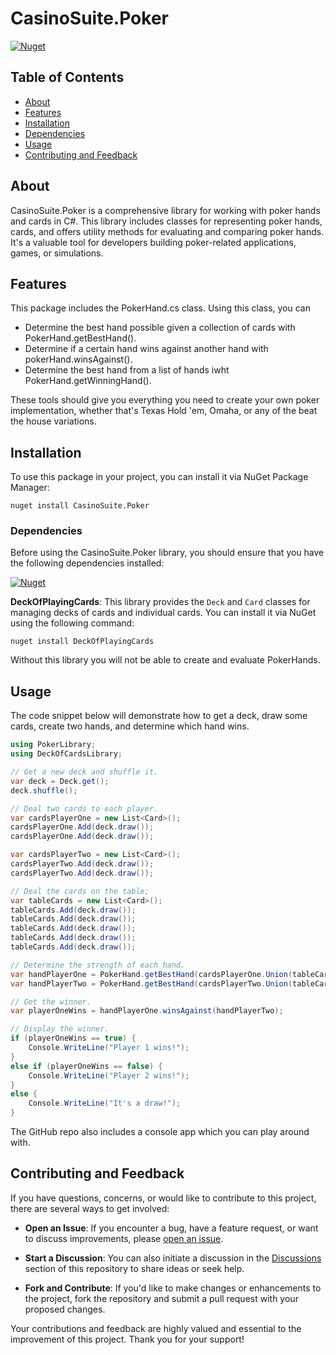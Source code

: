 # CasinoSuite.Poker

[![Nuget](https://img.shields.io/nuget/v/CasinoSuite.Poker?color=green)]()


## Table of Contents

- [About](#about)
- [Features](#features)
- [Installation](#installation)
- [Dependencies](#dependencies)
- [Usage](#usage)
- [Contributing and Feedback](#contributing-and-feedback)

## About

CasinoSuite.Poker is a comprehensive library for working with poker hands and cards in C#.
This library includes classes for representing poker hands, cards, and offers utility methods for evaluating and comparing poker hands. 
It's a valuable tool for developers building poker-related applications, games, or simulations.

## Features

This package includes the PokerHand.cs class.
Using this class, you can
* Determine the best hand possible given a collection of cards with PokerHand.getBestHand().
* Determine if a certain hand wins against another hand with pokerHand.winsAgainst().
* Determine the best hand from a list of hands iwht PokerHand.getWinningHand().

These tools should give you everything you need to create your own poker implementation, whether that's Texas Hold 'em, Omaha, or any of the beat the house variations.

## Installation

To use this package in your project, you can install it via NuGet Package Manager:

```shell
nuget install CasinoSuite.Poker
```

### Dependencies

Before using the CasinoSuite.Poker library, you should ensure that you have the following dependencies installed:

[![Nuget](https://img.shields.io/nuget/v/DeckOfPlayingCards?color=green)](https://www.nuget.org/packages/DeckOfPlayingCards) 

**DeckOfPlayingCards**: This library provides the `Deck` and `Card` classes for managing decks of cards and individual cards. You can install it via NuGet using the following command:

```shell
nuget install DeckOfPlayingCards
```

Without this library you will not be able to create and evaluate PokerHands.


## Usage

The code snippet below will demonstrate how to get a deck, draw some cards, create two hands, and determine which hand wins.

```cs
using PokerLibrary;
using DeckOfCardsLibrary;

// Get a new deck and shuffle it.
var deck = Deck.get();
deck.shuffle();

// Deal two cards to each player.
var cardsPlayerOne = new List<Card>();
cardsPlayerOne.Add(deck.draw());
cardsPlayerOne.Add(deck.draw());

var cardsPlayerTwo = new List<Card>();
cardsPlayerTwo.Add(deck.draw());
cardsPlayerTwo.Add(deck.draw());

// Deal the cards on the table;
var tableCards = new List<Card>();
tableCards.Add(deck.draw());
tableCards.Add(deck.draw());
tableCards.Add(deck.draw());
tableCards.Add(deck.draw());
tableCards.Add(deck.draw());

// Determine the strength of each hand.
var handPlayerOne = PokerHand.getBestHand(cardsPlayerOne.Union(tableCards));
var handPlayerTwo = PokerHand.getBestHand(cardsPlayerTwo.Union(tableCards));

// Get the winner.
var playerOneWins = handPlayerOne.winsAgainst(handPlayerTwo);

// Display the winner.
if (playerOneWins == true) {
	Console.WriteLine("Player 1 wins!");
}
else if (playerOneWins == false) {
	Console.WriteLine("Player 2 wins!");
}
else {
	Console.WriteLine("It's a draw!");
}
```

The GitHub repo also includes a console app which you can play around with.

## Contributing and Feedback

If you have questions, concerns, or would like to contribute to this project, there are several ways to get involved:

- **Open an Issue**: If you encounter a bug, have a feature request, or want to discuss improvements, please [open an issue](https://github.com/LarsGast/Casino-Suite-Poker/issues).

- **Start a Discussion**: You can also initiate a discussion in the [Discussions](https://github.com/LarsGast/Casino-Suite-Poker/discussions) section of this repository to share ideas or seek help.

- **Fork and Contribute**: If you'd like to make changes or enhancements to the project, fork the repository and submit a pull request with your proposed changes.

Your contributions and feedback are highly valued and essential to the improvement of this project. Thank you for your support!